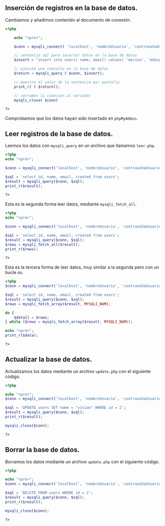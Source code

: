 
## Inserción de registros en la base de datos.
Cambiamos y añadimos contenido al documento de conexión.

```php
<?php

    echo "<pre>";

    $conn = mysqli_connect( 'localhost', 'nombreUsuario', 'contraseñaUsuario', 'prueba');

    // sentencia sql para incertar datos en la base de datos
    $insert = "insert into users( name, email) values( 'marina', 'mdiogcasko@gmail.com')";

    // ejecuta una consulta en la base de datos
    $return = mysqli_query ( $conn, $insert);

    // muestra el valor de la sentencia por pantalla
    print_r( ( $return));

    // cerramos la conecion al servidor
    mysqli_close( $conn)

?>
```

Comprobamos que los datos hayan sido insertado en `phpMyAdmin`.


## Leer registros de la base de datos.
Leemos los datos con `mysqli_query` en un archivo que llamamos `leer.php`.

```php
<?php
echo "<pre>";

$conn = mysqli_connect('localhost', 'nombreUsuario', 'contraseñaUsuario', 'prueba');

$sql = 'select id, name, email, created from users';
$result = mysqli_query($conn, $sql);
print_r($result);

?>
```



Esta es la segunda forma leer datos, mediante `mysqli_fetch_all`.

```php
<?php
echo "<pre>";

$conn = mysqli_connect('localhost', 'nombreUsuario', 'contraseñaUsuario', 'prueba');

$sql = 'select id, name, email, created from users';
$result = mysqli_query($conn, $sql);
$rows = mysqli_fetch_all($result);
print_r($rows);

?>
```

Esta es la tercera forma de leer datos, muy similar a la segunda pero con un bucle `do`.

```php
<?php
$conn = mysqli_connect('localhost', 'nombreUsuario', 'contraseñaUsuario', 'prueba');

$sql = 'select id, name, email, created from users';
$result = mysqli_query($conn, $sql);
$rows = mysqli_fetch_array($result, MYSQLI_NUM);

do {
    $data[] = $rows;
} while ($rows = mysqli_fetch_array($result, MYSQLI_NUM));

echo "<pre>";
print_r($data);

?>
```


## Actualizar la base de datos.
Actualizamos los datos mediante un archivo `update.php` con el siguiente código.

```php
<?php

echo "<pre>";
$conn = mysqli_connect('localhost', 'nombreUsuario', 'contraseñaUsuario', 'prueba');

$sql = 'UPDATE users SET name = "vivian" WHERE id = 2';
$result = mysqli_query($conn, $sql);
print_r($result);

mysqli_close($conn);

?>
```


## Borrar la base de datos.
Borramos los datos mediante un archivo `update.php` con el siguiente código.

```php
<?php

echo "<pre>";
$conn = mysqli_connect('localhost', 'nombreUsuario', 'contraseñaUsuario', 'prueba');

$sql = 'DELETE FROM users WHERE id = 2';
$result = mysqli_query($conn, $sql);
print_r($result);

mysqli_close($conn);

?>
```